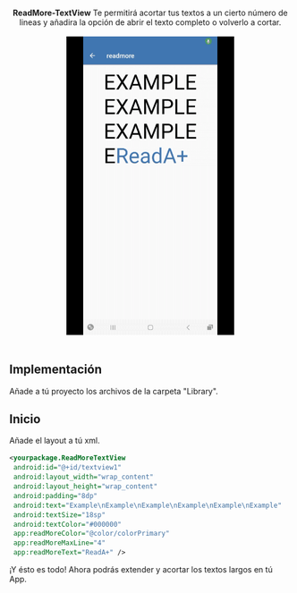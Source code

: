<center></br><b>ReadMore-TextView</b> Te permitirá acortar tus textos a un cierto número de lineas y añadira la opción de abrir el texto completo o volverlo a cortar.
    </br> </br>
    <img src="./Preview/preview1.gif" width=300 title="Screen">
</center></br>

## Implementación

Añade a tú proyecto los archivos de la carpeta "Library".

## Inicio

Añade el layout a tú xml.

```xml
<yourpackage.ReadMoreTextView
 android:id="@+id/textview1"
 android:layout_width="wrap_content"
 android:layout_height="wrap_content"
 android:padding="8dp"
 android:text="Example\nExample\nExample\nExample\nExample\nExample"
 android:textSize="18sp"
 android:textColor="#000000"
 app:readMoreColor="@color/colorPrimary"
 app:readMoreMaxLine="4"
 app:readMoreText="ReadA+" />
```

¡Y ésto es todo!
Ahora podrás extender y acortar los textos largos en tú App.
